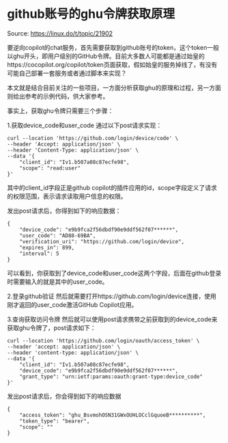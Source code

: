# github账号的ghu令牌获取原理

Source: https://linux.do/t/topic/21902

要逆向copilot的chat服务，首先需要获取到github账号的token，这个token一般以ghu开头，即用户级别的GitHub令牌。目前大多数人可能都是通过始皇的https://cocopilot.org/copilot/token页面获取，假如始皇的服务掉线了，有没有可能自己部署一套服务或者通过脚本来实现？

本文就是结合目前关注的一些项目，一方面分析获取ghu的原理和过程，另一方面则给出参考的示例代码，供大家参考。

事实上，获取ghu令牌只需要三个步骤：

1.获取device_code和user_code
通过以下post请求实现：

```
curl --location 'https://github.com/login/device/code' \
--header 'Accept: application/json' \
--header 'Content-Type: application/json' \
--data '{
    "client_id": "Iv1.b507a08c87ecfe98",
    "scope": "read:user"
}'
```

其中的client_id字段正是github copilot的插件应用的id，scope字段定义了请求的权限范围，表示请求读取用户信息的权限。

发出post请求后，你得到如下的响应数据：

```
{
    "device_code": "e9b9fca2f56dbdf90e9ddf562f07******",
    "user_code": "AD88-69BA",
    "verification_uri": "https://github.com/login/device",
    "expires_in": 899,
    "interval": 5
}
```

可以看到，你获取到了device_code和user_code这两个字段，后面在github登录时需要输入的就是其中的user_code。

2.登录github验证
然后就需要打开https://github.com/login/device连接，使用刚才返回的user_code激活GitHub Copilot应用。

3.查询获取访问令牌
然后就可以使用post请求携带之前获取到的device_code来获取ghu令牌了，post请求如下：

```
curl --location 'https://github.com/login/oauth/access_token' \
--header 'accept: application/json' \
--header 'content-type: application/json' \
--data '{
    "client_id": "Iv1.b507a08c87ecfe98",
    "device_code": "e9b9fca2f56dbdf90e9ddf562f07******",
    "grant_type": "urn:ietf:params:oauth:grant-type:device_code"
}'
```

发出post请求后，你会得到如下的响应数据

```
{
    "access_token": "ghu_BsvmohOSN31GWxOUHLOCclGquoeB**********",
    "token_type": "bearer",
    "scope": ""
}
```

